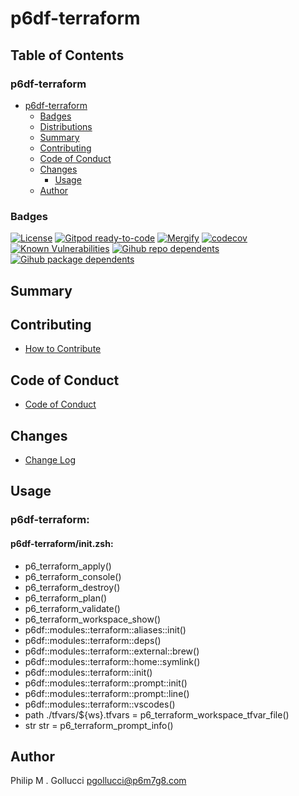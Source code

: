 # p6df-terraform

## Table of Contents


### p6df-terraform
- [p6df-terraform](#p6df-terraform)
  - [Badges](#badges)
  - [Distributions](#distributions)
  - [Summary](#summary)
  - [Contributing](#contributing)
  - [Code of Conduct](#code-of-conduct)
  - [Changes](#changes)
    - [Usage](#usage)
  - [Author](#author)

### Badges

[![License](https://img.shields.io/badge/License-Apache%202.0-yellowgreen.svg)](https://opensource.org/licenses/Apache-2.0)
[![Gitpod ready-to-code](https://img.shields.io/badge/Gitpod-ready--to--code-blue?logo=gitpod)](https://gitpod.io/#https://github.com/p6m7g8/p6df-terraform)
[![Mergify](https://img.shields.io/endpoint.svg?url=https://gh.mergify.io/badges/p6m7g8/p6df-terraform/&style=flat)](https://mergify.io)
[![codecov](https://codecov.io/gh/p6m7g8/p6df-terraform/branch/master/graph/badge.svg?token=14Yj1fZbew)](https://codecov.io/gh/p6m7g8/p6df-terraform)
[![Known Vulnerabilities](https://snyk.io/test/github/p6m7g8/p6df-terraform/badge.svg?targetFile=package.json)](https://snyk.io/test/github/p6m7g8/p6df-terraform?targetFile=package.json)
[![Gihub repo dependents](https://badgen.net/github/dependents-repo/p6m7g8/p6df-terraform)](https://github.com/p6m7g8/p6df-terraform/network/dependents?dependent_type=REPOSITORY)
[![Gihub package dependents](https://badgen.net/github/dependents-pkg/p6m7g8/p6df-terraform)](https://github.com/p6m7g8/p6df-terraform/network/dependents?dependent_type=PACKAGE)

## Summary

## Contributing

- [How to Contribute](CONTRIBUTING.md)

## Code of Conduct

- [Code of Conduct](https://github.com/p6m7g8/.github/blob/master/CODE_OF_CONDUCT.md)

## Changes

- [Change Log](CHANGELOG.md)

## Usage

### p6df-terraform:

#### p6df-terraform/init.zsh:

- p6_terraform_apply()
- p6_terraform_console()
- p6_terraform_destroy()
- p6_terraform_plan()
- p6_terraform_validate()
- p6_terraform_workspace_show()
- p6df::modules::terraform::aliases::init()
- p6df::modules::terraform::deps()
- p6df::modules::terraform::external::brew()
- p6df::modules::terraform::home::symlink()
- p6df::modules::terraform::init()
- p6df::modules::terraform::prompt::init()
- p6df::modules::terraform::prompt::line()
- p6df::modules::terraform::vscodes()
- path ./tfvars/${ws}.tfvars = p6_terraform_workspace_tfvar_file()
- str str = p6_terraform_prompt_info()



## Author

Philip M . Gollucci <pgollucci@p6m7g8.com>
